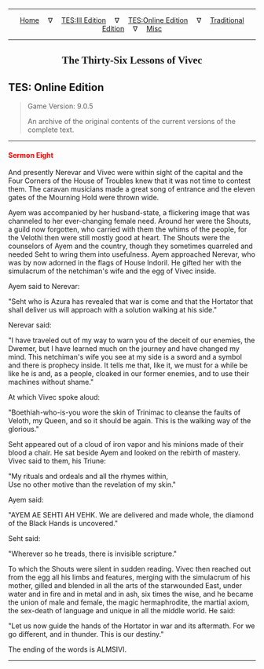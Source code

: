 
---

<!-- Jekyll Page Links -->

<center>
<a href="../../../../index.html">Home</a>
&emsp;&nabla;&emsp;
<a href="../../../index-tes3.html">TES:III Edition</a>
&emsp;&nabla;&emsp;
<a href="../../../index-teso.html">TES:Online Edition</a>
&emsp;&nabla;&emsp;
<a href="../../../index-traditional.html">Traditional Edition</a>
&emsp;&nabla;&emsp;
<a href="../../../index-misc.html">Misc</a>
</center>

<!-- Markdown Body Below: -->

---

<center>
<h2><span style="font-family:Georgia">The Thirty-Six Lessons of Vivec</span></h2>
</center>

## TES: Online Edition

> Game Version: 9.0.5
>
> An archive of the original contents of the current versions of the complete text.

---

#### <span style="color:red">Sermon Eight</span>

And presently Nerevar and Vivec were within sight of the capital and the Four Corners of the House of Troubles knew that it was not time to contest them. The caravan musicians made a great song of entrance and the eleven gates of the Mourning Hold were thrown wide.

Ayem was accompanied by her husband-state, a flickering image that was channeled to her ever-changing female need. Around her were the Shouts, a guild now forgotten, who carried with them the whims of the people, for the Velothi then were still mostly good at heart. The Shouts were the counselors of Ayem and the country, though they sometimes quarreled and needed Seht to wring them into usefulness. Ayem approached Nerevar, who was by now adorned in the flags of House Indoril. He gifted her with the simulacrum of the netchiman's wife and the egg of Vivec inside.

Ayem said to Nerevar:

"Seht who is Azura has revealed that war is come and that the Hortator that shall deliver us will approach with a solution walking at his side."

Nerevar said:

"I have traveled out of my way to warn you of the deceit of our enemies, the Dwemer, but I have learned much on the journey and have changed my mind. This netchiman's wife you see at my side is a sword and a symbol and there is prophecy inside. It tells me that, like it, we must for a while be like he is and, as a people, cloaked in our former enemies, and to use their machines without shame."

At which Vivec spoke aloud:

"Boethiah-who-is-you wore the skin of Trinimac to cleanse the faults of Veloth, my Queen, and so it should be again. This is the walking way of the glorious."

Seht appeared out of a cloud of iron vapor and his minions made of their blood a chair. He sat beside Ayem and looked on the rebirth of mastery. Vivec said to them, his Triune:

"My rituals and ordeals and all the rhymes within,\
Use no other motive than the revelation of my skin."

Ayem said:

"AYEM AE SEHTI AH VEHK. We are delivered and made whole, the diamond of the Black Hands is uncovered."

Seht said:

"Wherever so he treads, there is invisible scripture."

To which the Shouts were silent in sudden reading. Vivec then reached out from the egg all his limbs and features, merging with the simulacrum of his mother, gilled and blended in all the arts of the starwounded East, under water and in fire and in metal and in ash, six times the wise, and he became the union of male and female, the magic hermaphrodite, the martial axiom, the sex-death of language and unique in all the middle world. He said:

"Let us now guide the hands of the Hortator in war and its aftermath. For we go different, and in thunder. This is our destiny."

The ending of the words is ALMSIVI.

---
